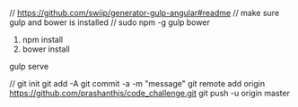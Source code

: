 // https://github.com/swiip/generator-gulp-angular#readme
// make sure gulp and bower is installed
// sudo npm -g gulp bower

1. npm install
2. bower install


gulp serve



//
git init
git add -A
git commit -a -m "message"
git remote add origin https://github.com/prashanthjs/code_challenge.git
git push -u origin master
